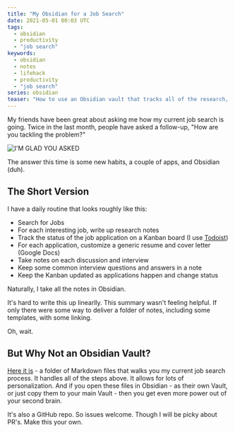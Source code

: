 ```yaml
---
title: "My Obsidian for a Job Search"
date: 2021-05-01 00:03 UTC
tags:
  - obsidian
  - productivity
  - "job search"
keywords:
  - obsidian
  - notes
  - lifehack
  - productivity
  - "job search"
series: obsidian
teaser: "How to use an Obsidian vault that tracks all of the research, interview notes, and status during a job search."    
---
```


[todo]: https://todoist.com
[vault]: https://github.com/infews/job_search_in_obsidian

My friends have been great about asking me how my current job search is going. Twice in the last month, people have asked a follow-up, "How are you tackling the problem?"

![I'M GLAD YOU ASKED](images/obsidian/glad.jpg)

The answer this time is some new habits, a couple of apps, and Obsidian (duh).

## The Short Version

I have a daily routine that looks roughly like this:

- Search for Jobs
- For each interesting job, write up research notes
- Track the status of the job application on a Kanban board (I use [Todoist][todo])
- For each application, customize a generic resume and cover letter (Google Docs)
- Take notes on each discussion and interview
- Keep some common interview questions and answers in a note
- Keep the Kanban updated as applications happen and change status

Naturally, I take all the notes in Obsidian.

It's hard to write this up linearlly. This summary wasn't feeling helpful. If only there were some way to deliver a folder of notes, including some templates, with some linking.

Oh, wait.

## But Why Not an Obsidian Vault?

[Here it is][vault] - a folder of Markdown files that walks you my current job search process. It handles all of the steps above. It allows for lots of personalization. And if you open these files in Obsidian - as their own Vault, or just copy them to your main Vault - then you get even more power out of your second brain.

It's also a GitHub repo. So issues welcome. Though I will be picky about PR's. Make this your own.



